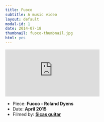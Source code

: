 ```yaml
---
title: Fuoco
subtitle: A music video
layout: default
modal-id: 1
date: 2014-07-18
thumbnail: fuoco-thumbnail.jpg
html: yes
---
```


<div class='youtube-container'><iframe src='https://www.youtube.com/embed/iIf1qwDU_oU' frameborder='0' allowfullscreen></iframe></div>

<!-- <p>Pavla, pavla, brenk, brenk</p> -->
<ul class="list-inline item-details">
    <li>
        Piece:
        <strong> Fuoco - Roland Dyens </strong>
    </li>
    <li>
        Date:
        <strong> April 2015 </strong>
    </li>
    <li>
        Filmed by:
        <strong>
            <a href="https://www.siccasguitars.com/">Sicas guitar</a>
        </strong>
    </li>
</ul>
